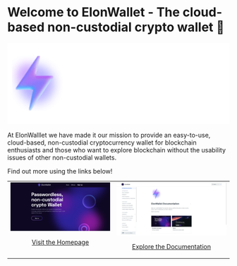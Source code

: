 # Welcome to ElonWallet - The cloud-based non-custodial crypto wallet 👋

<div align="center">
  <img alt="Banner" src="/images/banner.png"/>
</div>

At ElonWalllet we have made it our mission to provide an easy-to-use, cloud-based, non-custodial cryptocurrency wallet for blockchain enthusiasts and those who want to explore blockchain without the usability issues of other non-custodial wallets. 

Find out more using the links below!

<table cellpadding="0">
  <tr style="padding: 0">
    <td valign="top">
      <a href="https://elonwallet.io" width="40%">
        <img alt="homepage" src="/images/homepage-image.png"/>
        <p align="center">
          Visit the Homepage
        </p>
      </a>
    </td>
    <td valign="top">
      <a href="https://docs.elonwallet.io" width="40%">
        <img alt="homepage" src="/images/documentation-image.png"/>
        <p align="center">
          Explore the Documentation
        </p>
      </a>
    </td>
  </tr>
</table>
